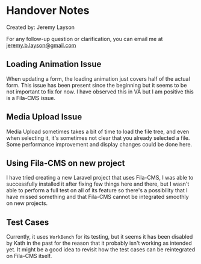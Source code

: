# Handover Notes
Created by: Jeremy Layson

For any follow-up question or clarification, you can email me at [jeremy.b.layson@gmail.com](mailto:jeremy.b.layson@gmail.com)

## Loading Animation Issue

When updating a form, the loading animation just covers half of the actual form. This issue has been present since the beginning but it seems to be not important to fix for now. I have observed this in VA but I am positive this is a Fila-CMS issue.

## Media Upload Issue

Media Upload sometimes takes a bit of time to load the file tree, and even when selecting it, it's sometimes not clear that you already selected a file. Some performance improvement and display changes could be done here.

## Using Fila-CMS on new project

I have tried creating a new Laravel project that uses Fila-CMS, I was able to successfully installed it after fixing few things here and there, but I wasn't able to perform a full test on all of its feature so there's a possibility that I have missed something and that Fila-CMS cannot be integrated smoothly on new projects.

## Test Cases

Currently, it uses `WorkBench` for its testing, but it seems it has been disabled by Kath in the past for the reason that it probably isn't working as intended yet. It might be a good idea to revisit how the test cases can be reintegrated on Fila-CMS itself.